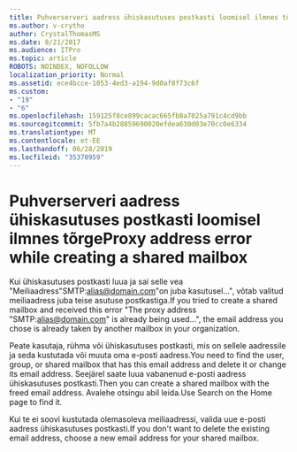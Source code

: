```yaml
---
title: Puhverserveri aadress ühiskasutuses postkasti loomisel ilmnes tõrge
ms.author: v-crytho
author: CrystalThomasMS
ms.date: 8/21/2017
ms.audience: ITPro
ms.topic: article
ROBOTS: NOINDEX, NOFOLLOW
localization_priority: Normal
ms.assetid: ece4bcce-1053-4ed3-a194-9d0af8f73c6f
ms.custom:
- "19"
- "6"
ms.openlocfilehash: 159125f8ce899cacac665fb8a7025a791c4cd9bb
ms.sourcegitcommit: 5fb7a4b28859690020efdea630d03e70cc0e6334
ms.translationtype: MT
ms.contentlocale: et-EE
ms.lasthandoff: 06/28/2019
ms.locfileid: "35370959"
---
```

# <a name="proxy-address-error-while-creating-a-shared-mailbox"></a><span data-ttu-id="7c95d-102">Puhverserveri aadress ühiskasutuses postkasti loomisel ilmnes tõrge</span><span class="sxs-lookup"><span data-stu-id="7c95d-102">Proxy address error while creating a shared mailbox</span></span>

<span data-ttu-id="7c95d-103">Kui ühiskasutuses postkasti luua ja sai selle vea "Meiliaadress"SMTP:alias@domain.com"on juba kasutusel...", võtab valitud meiliaadress juba teise asutuse postkastiga.</span><span class="sxs-lookup"><span data-stu-id="7c95d-103">If you tried to create a shared mailbox and received this error "The proxy address "SMTP:alias@domain.com" is already being used…", the email address you chose is already taken by another mailbox in your organization.</span></span>
  
<span data-ttu-id="7c95d-104">Peate kasutaja, rühma või ühiskasutuses postkasti, mis on sellele aadressile ja seda kustutada või muuta oma e-posti aadress.</span><span class="sxs-lookup"><span data-stu-id="7c95d-104">You need to find the user, group, or shared mailbox that has this email address and delete it or change its email address.</span></span> <span data-ttu-id="7c95d-105">Seejärel saate luua vabanenud e-posti aadress ühiskasutuses postkasti.</span><span class="sxs-lookup"><span data-stu-id="7c95d-105">Then you can create a shared mailbox with the freed email address.</span></span> <span data-ttu-id="7c95d-106">Avalehe otsingu abil leida.</span><span class="sxs-lookup"><span data-stu-id="7c95d-106">Use Search on the Home page to find it.</span></span>
  
<span data-ttu-id="7c95d-107">Kui te ei soovi kustutada olemasoleva meiliaadressi, valida uue e-posti aadress ühiskasutuses postkasti.</span><span class="sxs-lookup"><span data-stu-id="7c95d-107">If you don't want to delete the existing email address, choose a new email address for your shared mailbox.</span></span>
  